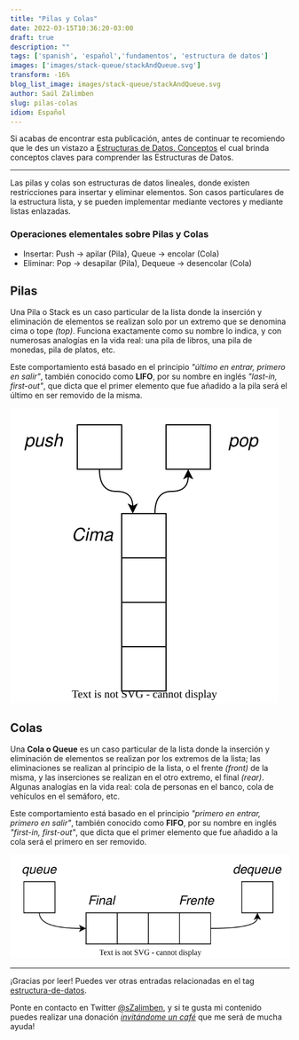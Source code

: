 ```yaml
---
title: "Pilas y Colas"
date: 2022-03-15T10:36:20-03:00
draft: true
description: ""
tags: ['spanish', 'español','fundamentos', 'estructura de datos']
images: ['images/stack-queue/stackAndQueue.svg']
transform: -16%
blog_list_image: images/stack-queue/stackAndQueue.svg
author: Saúl Zalimben
slug: pilas-colas
idiom: Español
---
```


Si acabas de encontrar esta publicación, antes de continuar te recomiendo que le des un vistazo a [Estructuras de Datos. Conceptos](blog/spanish/posts/estructura-datos-conceptos) el cual brinda conceptos claves para comprender las Estructuras de Datos.

---

Las pilas y colas son estructuras de datos lineales, donde existen restricciones para insertar y eliminar elementos. Son casos particulares de la estructura lista, y se pueden implementar mediante vectores y mediante listas enlazadas.

### Operaciones elementales sobre Pilas y Colas
- Insertar: Push -> apilar (Pila), Queue -> encolar (Cola)
- Eliminar: Pop  -> desapilar (Pila),  Dequeue -> desencolar (Cola)

## Pilas
Una Pila o Stack es un caso particular de la lista donde la inserción y eliminación de elementos se realizan solo por un extremo que se denomina cima o tope _(top)_. Funciona exactamente como su nombre lo indica, y con numerosas analogías en la vida real: una pila de libros, una pila de monedas, pila de platos, etc.

Este comportamiento está basado en el principio _"último en entrar, primero en salir"_, también conocido como **LIFO**, por su nombre en inglés _"last-in, first-out"_, que dicta que el primer elemento que fue añadido a la pila será el último en ser removido de la misma.

![Pila](images/stack-queue/stack.svg)

## Colas
Una **Cola o Queue** es un caso particular de la lista donde la inserción y eliminación de elementos se realizan por los extremos de la lista; las eliminaciones se realizan al principio de la lista, o el frente _(front)_ de la misma, y las inserciones se realizan en el otro extremo, el final _(rear)_. Algunas analogías en la vida real:  cola de personas en el banco, cola de vehículos en el semáforo, etc.

Este comportamiento está basado en el principio _"primero en entrar, primero en salir"_, también conocido como **FIFO**, por su nombre en inglés _"first-in, first-out"_, que dicta que el primer elemento que fue añadido a la cola será el primero en ser removido.

![Pila](images/stack-queue/queue.svg)

---

¡Gracias por leer!
Puedes ver otras entradas relacionadas en el tag [estructura-de-datos](tags/estructura-de-datos/).


Ponte en contacto en Twitter [@sZalimben](https://twitter.com/sZalimben), y si te gusta mi contenido puedes realizar una donación *[invitándome un café](https://www.buymeacoffee.com/szalimben)* que me será de mucha ayuda!